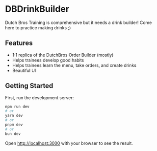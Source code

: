 # DBDrinkBuilder

Dutch Bros Training is comprehensive but it needs a drink builder! Come here to practice making drinks ;)

## Features

- 1:1 replica of the DutchBros Order Builder (mostly)
- Helps trainees develop good habits
- Helps trainees learn the menu, take orders, and create drinks
- Beautiful UI

## Getting Started

First, run the development server:

```bash
npm run dev
# or
yarn dev
# or
pnpm dev
# or
bun dev
```

Open [http://localhost:3000](http://localhost:3000) with your browser to see the result.

